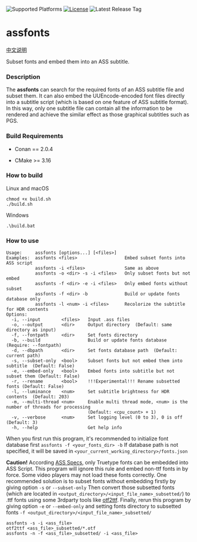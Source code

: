 ![Supported Platforms](https://img.shields.io/badge/platform-Windows%20%7C%20macOS%20%7C%20Linux-blue.svg)
[![License](https://img.shields.io/github/license/wyzdwdz/assfonts)](https://github.com/wyzdwdz/assfonts/blob/main/LICENSE.txt)
![Latest Release Tag](https://img.shields.io/github/tag/wyzdwdz/assfonts.svg)

# assfonts

[中文说明](https://bbs.acgrip.com/thread-9897-1-1.html)

Subset fonts and embed them into an ASS subtitle.

### Description

The **assfonts** can search for the required fonts of an ASS subtitle file and subset them. 
It can also embed the UUEncode-encoded font files directly into a subtitle script (which is
based on one feature of ASS subtitle format). In this way, only one subtitle file can contain
all the information to be rendered and achieve the similar effect as those graphical subtitles
such as PGS.

### Build Requirements

- Conan == 2.0.4

- CMake >= 3.16

### How to build

Linux and macOS

```
chmod +x build.sh
./build.sh
```

Windows

```
.\build.bat
```

### How to use

```
Usage:     assfonts [options...] [<files>]
Examples:  assfonts <files>                  Embed subset fonts into ASS script
           assfonts -i <files>               Same as above
           assfonts -o <dir> -s -i <files>   Only subset fonts but not embed
           assfonts -f <dir> -e -i <files>   Only embed fonts without subset
           assfonts -f <dir> -b              Build or update fonts database only
           assfonts -l <num> -i <files>      Recolorize the subtitle for HDR contents
Options:
  -i, --input        <files>   Input .ass files
  -o, --output       <dir>     Output directory  (Default: same directory as input)
  -f, --fontpath     <dir>     Set fonts directory
  -b, --build                  Build or update fonts database  (Require: --fontpath)
  -d, --dbpath       <dir>     Set fonts database path  (Default: current path)
  -s, --subset-only  <bool>    Subset fonts but not embed them into subtitle  (Default: False)
  -e, --embed-only   <bool>    Embed fonts into subtitle but not subset them (Default: False)
  -r, --rename       <bool>    !!!Experimental!!! Rename subsetted fonts (Default: False)
  -l, --luminance    <num>     Set subtitle brightness for HDR contents  (Default: 203)
  -m, --multi-thread <num>     Enable multi thread mode, <num> is the number of threads for processing
                               (Default: <cpu_count> + 1)
  -v, --verbose      <num>     Set logging level (0 to 3), 0 is off  (Default: 3)
  -h, --help                   Get help info
 ```
 
 When you first run this program, it's recommended to initialize font database first `assfonts -f <your_fonts_dir> -b` 
 If database path is not specified, it will be saved in `<your_current_working_directory>/fonts.json`
 
 **Caution!** According [ASS Specs](http://moodub.free.fr/video/ass-specs.doc), only Truetype fonts can be embedded into ASS Script. 
 This program will ignore this rule and embed non-ttf fonts in by force. Some video players may not load these fonts correctly.
 One recommended solution is to subset fonts without embedding firstly by giving option `-s` or `--subset-only` Then convert those
 subsetted fonts (which are located in `<output_directory>/<input_file_name>_subsetted/`) to .ttf fonts using some 3rdparty tools like
 [otf2ttf](https://github.com/shimarulin/otf2ttf). Finally, rerun this program by giving option `-e` or `--embed-only` and setting
 fonts directory to subsetted fonts `-f <output_directory>/<input_file_name>_subsetted/`
 
 ```
 assfonts -s -i <ass_file>
 otf2ttf <ass_file>_subsetted/*.otf
 assfonts -n -f <ass_file>_subsetted/ -i <ass_file>
 ```
